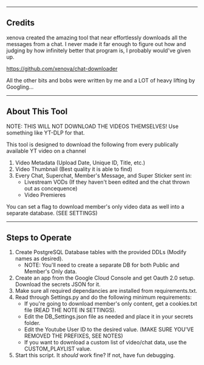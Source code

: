 -------
Credits
-------

xenova created the amazing tool that near effortlessly downloads all the messages from a chat.
I never made it far enough to figure out how and judging by how infinitely better that program is, I probably would've given up.

https://github.com/xenova/chat-downloader

All the other bits and bobs were written by me and a LOT of heavy lifting by Googling...

---------------
About This Tool
---------------

NOTE: THIS WILL NOT DOWNLOAD THE VIDEOS THEMSELVES! Use something like YT-DLP for that.

This tool is designed to download the following from every publically available YT video on a channel
  1. Video Metadata (Upload Date, Unique ID, Title, etc.)
  2. Video Thumbnail (Best quality it is able to find)
  3. Every Chat, Superchat, Member's Message, and Super Sticker sent in:
      - Livestream VODs (If they haven't been edited and the chat thrown out as concequence)
      - Video Premieres

You can set a flag to download member's only video data as well into a separate database. (SEE SETTINGS)

----------------
Steps to Operate
----------------

1. Create PostgreSQL Database tables with the provided DDLs (Modify names as desired).
    - NOTE: You'll need to create a separate DB for both Public and Member's Only data.
2. Create an app from the Google Cloud Console and get Oauth 2.0 setup. Download the secrets JSON for it.
3. Make sure all required dependancies are installed from requirements.txt.
4. Read through Settings.py and do the following minimum requirements:
    - If you're going to download member's only content, get a cookies.txt file (READ THE NOTE IN SETTINGS).
    - Edit the DB_Settings.json file as needed and place it in your secrets folder.
    - Edit the Youtube User ID to the desired value. (MAKE SURE YOU'VE REMOVED THE PREFIXES, SEE NOTES)
    - If you want to download a custom list of video/chat data, use the CUSTOM_PLAYLIST value.
5. Start this script. It *should* work fine? If not, have fun debugging.
